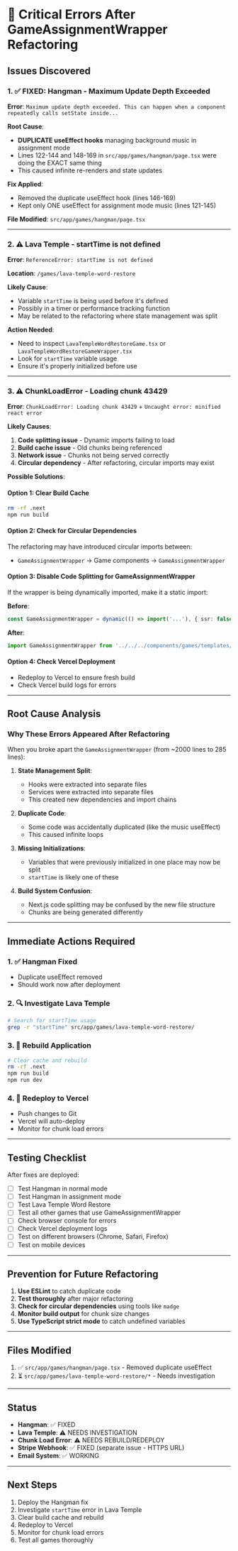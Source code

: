 # 🚨 Critical Errors After GameAssignmentWrapper Refactoring

## Issues Discovered

### 1. ✅ **FIXED: Hangman - Maximum Update Depth Exceeded**
**Error**: `Maximum update depth exceeded. This can happen when a component repeatedly calls setState inside...`

**Root Cause**: 
- **DUPLICATE useEffect hooks** managing background music in assignment mode
- Lines 122-144 and 148-169 in `src/app/games/hangman/page.tsx` were doing the EXACT same thing
- This caused infinite re-renders and state updates

**Fix Applied**:
- Removed the duplicate useEffect hook (lines 146-169)
- Kept only ONE useEffect for assignment mode music (lines 121-145)

**File Modified**: `src/app/games/hangman/page.tsx`

---

### 2. ⚠️ **Lava Temple - startTime is not defined**
**Error**: `ReferenceError: startTime is not defined`

**Location**: `/games/lava-temple-word-restore`

**Likely Cause**:
- Variable `startTime` is being used before it's defined
- Possibly in a timer or performance tracking function
- May be related to the refactoring where state management was split

**Action Needed**: 
- Need to inspect `LavaTempleWordRestoreGame.tsx` or `LavaTempleWordRestoreGameWrapper.tsx`
- Look for `startTime` variable usage
- Ensure it's properly initialized before use

---

### 3. ⚠️ **ChunkLoadError - Loading chunk 43429**
**Error**: `ChunkLoadError: Loading chunk 43429` + `Uncaught error: minified react error`

**Likely Causes**:
1. **Code splitting issue** - Dynamic imports failing to load
2. **Build cache issue** - Old chunks being referenced
3. **Network issue** - Chunks not being served correctly
4. **Circular dependency** - After refactoring, circular imports may exist

**Possible Solutions**:

#### Option 1: Clear Build Cache
```bash
rm -rf .next
npm run build
```

#### Option 2: Check for Circular Dependencies
The refactoring may have introduced circular imports between:
- `GameAssignmentWrapper` → Game components → `GameAssignmentWrapper`

#### Option 3: Disable Code Splitting for GameAssignmentWrapper
If the wrapper is being dynamically imported, make it a static import:

**Before**:
```typescript
const GameAssignmentWrapper = dynamic(() => import('...'), { ssr: false });
```

**After**:
```typescript
import GameAssignmentWrapper from '../../../components/games/templates/GameAssignmentWrapper';
```

#### Option 4: Check Vercel Deployment
- Redeploy to Vercel to ensure fresh build
- Check Vercel build logs for errors

---

## Root Cause Analysis

### Why These Errors Appeared After Refactoring

When you broke apart the `GameAssignmentWrapper` (from ~2000 lines to 285 lines):

1. **State Management Split**:
   - Hooks were extracted into separate files
   - Services were extracted into separate files
   - This created new dependencies and import chains

2. **Duplicate Code**:
   - Some code was accidentally duplicated (like the music useEffect)
   - This caused infinite loops

3. **Missing Initializations**:
   - Variables that were previously initialized in one place may now be split
   - `startTime` is likely one of these

4. **Build System Confusion**:
   - Next.js code splitting may be confused by the new file structure
   - Chunks are being generated differently

---

## Immediate Actions Required

### 1. ✅ Hangman Fixed
- Duplicate useEffect removed
- Should work now after deployment

### 2. 🔍 Investigate Lava Temple
```bash
# Search for startTime usage
grep -r "startTime" src/app/games/lava-temple-word-restore/
```

### 3. 🔄 Rebuild Application
```bash
# Clear cache and rebuild
rm -rf .next
npm run build
npm run dev
```

### 4. 🚀 Redeploy to Vercel
- Push changes to Git
- Vercel will auto-deploy
- Monitor for chunk load errors

---

## Testing Checklist

After fixes are deployed:

- [ ] Test Hangman in normal mode
- [ ] Test Hangman in assignment mode
- [ ] Test Lava Temple Word Restore
- [ ] Test all other games that use GameAssignmentWrapper
- [ ] Check browser console for errors
- [ ] Check Vercel deployment logs
- [ ] Test on different browsers (Chrome, Safari, Firefox)
- [ ] Test on mobile devices

---

## Prevention for Future Refactoring

1. **Use ESLint** to catch duplicate code
2. **Test thoroughly** after major refactoring
3. **Check for circular dependencies** using tools like `madge`
4. **Monitor build output** for chunk size changes
5. **Use TypeScript strict mode** to catch undefined variables

---

## Files Modified

1. ✅ `src/app/games/hangman/page.tsx` - Removed duplicate useEffect
2. ⏳ `src/app/games/lava-temple-word-restore/*` - Needs investigation

---

## Status

- **Hangman**: ✅ FIXED
- **Lava Temple**: ⚠️ NEEDS INVESTIGATION
- **Chunk Load Error**: ⚠️ NEEDS REBUILD/REDEPLOY
- **Stripe Webhook**: ✅ FIXED (separate issue - HTTPS URL)
- **Email System**: ✅ WORKING

---

## Next Steps

1. Deploy the Hangman fix
2. Investigate `startTime` error in Lava Temple
3. Clear build cache and rebuild
4. Redeploy to Vercel
5. Monitor for chunk load errors
6. Test all games thoroughly

